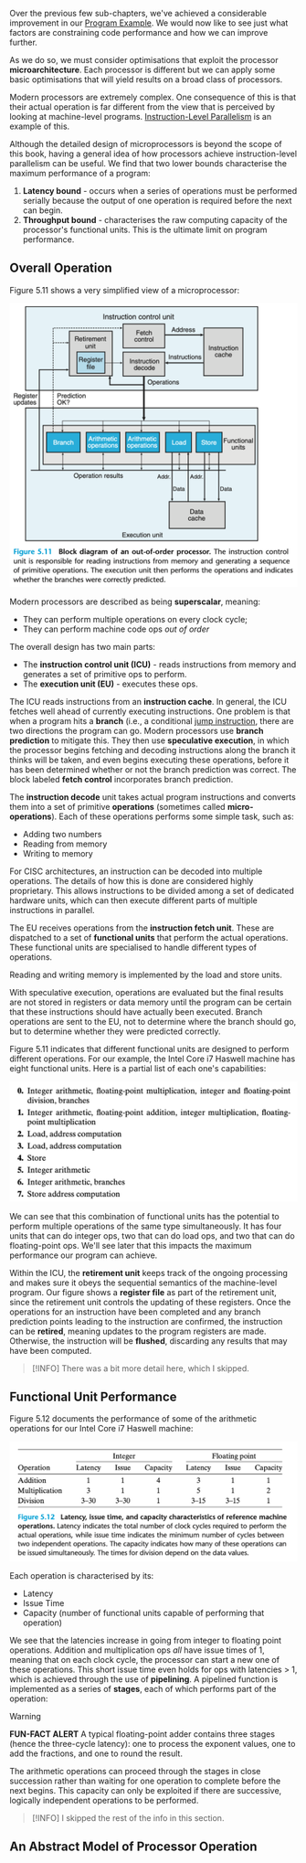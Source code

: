 Over the previous few sub-chapters, we've achieved a considerable improvement in our [Program Example](Program%20Example.md). We would now like to see just what factors are constraining code performance and how we can improve further.

As we do so, we must consider optimisations that exploit the processor **microarchitecture**. Each processor is different but we can apply some basic optimisations that will yield results on a broad class of processors.

Modern processors are extremely complex. One consequence of this is that their actual operation is far different from the view that is perceived by looking at machine-level programs. [Instruction-Level Parallelism](Important%20Themes#^12c8c3) is an example of this.

Although the detailed design of microprocessors is beyond the scope of this book, having a general idea of how processors achieve instruction-level parallelism can be useful. We find that two lower bounds characterise the maximum performance of a program:

1. **Latency bound** - occurs when a series of operations must be performed serially because the output of one operation is required before the next can begin.
2. **Throughput bound** - characterises the raw computing capacity of the processor's functional units. This is the ultimate limit on program performance.

## Overall Operation
Figure 5.11 shows a very simplified view of a microprocessor:

![](_attachments/Screenshot%202023-11-13%20at%2019.15.20.png)

Modern processors are described as being **superscalar**, meaning:

* They can perform multiple operations on every clock cycle;
* They can perform machine code ops *out of order*

The overall design has two main parts:

* The **instruction control unit (ICU)** - reads instructions from memory and generates a set of primitive ops to perform.
* The **execution unit (EU)** - executes these ops.

The ICU reads instructions from an **instruction cache**. In general, the ICU fetches well ahead of currently executing instructions. One problem is that when a program hits a **branch** (i.e., a conditional [jump instruction](Control#Jump%20Instructions), there are two directions the program can go. Modern processors use **branch prediction** to mitigate this. They then use **speculative execution**, in which the processor begins fetching and decoding instructions along the branch it thinks will be taken, and even begins executing these operations, before it has been determined whether or not the branch prediction was correct.
The block labeled **fetch control** incorporates branch prediction.

The **instruction decode** unit takes actual program instructions and converts them into a set of primitive **operations** (sometimes called **micro-operations**). Each of these operations performs some simple task, such as:

* Adding two numbers
* Reading from memory
* Writing to memory

For CISC architectures, an instruction can be decoded into multiple operations. The details of how this is done are considered highly proprietary. This allows instructions to be divided among a set of dedicated hardware units, which can then execute different parts of multiple instructions in parallel.

The EU receives operations from the **instruction fetch unit**. These are dispatched to a set of **functional units** that perform the actual operations. These functional units are specialised to handle different types of operations.

Reading and writing memory is implemented by the load and store units. 

With speculative execution, operations are evaluated but the final results are not stored in registers or data memory until the program can be certain that these instructions should have actually been executed. Branch operations are sent to the EU, not to determine where the branch should go, but to determine whether they were predicted correctly.

Figure 5.11 indicates that different functional units are designed to perform different operations. For our example, the Intel Core i7 Haswell machine has eight functional units. Here is a partial list of each one's capabilities:

![](_attachments/Screenshot%202023-11-13%20at%2019.32.31.png)

We can see that this combination of functional units has the potential to perform multiple operations of the same type simultaneously. It has four units that can do integer ops, two that can do load ops, and two that can do floating-point ops. We'll see later that this impacts the maximum performance our program can achieve.

Within the ICU, the **retirement unit** keeps track of the ongoing processing and makes sure it obeys the sequential semantics of the machine-level program. Our figure shows a **register file** as part of the retirement unit, since the retirement unit controls the updating of these registers. Once the operations for an instruction have been completed and any branch prediction points leading to the instruction are confirmed, the instruction can be **retired**, meaning updates to the program registers are made. Otherwise, the instruction will be **flushed**, discarding any results that may have been computed.

> [!INFO]
> There was a bit more detail here, which I skipped.

## Functional Unit Performance
Figure 5.12 documents the performance of some of the arithmetic operations for our Intel Core i7 Haswell machine:

![](_attachments/Screenshot%202023-11-13%20at%2019.41.51.png)

Each operation is characterised by its:

* Latency
* Issue Time
* Capacity (number of functional units capable of performing that operation)

We see that the latencies increase in going from integer to floating point operations. Addition and multiplication ops *all* have issue times of 1, meaning that on each clock cycle, the processor can start a new one of these operations. This short issue time even holds for ops with latencies > 1, which is achieved through the use of **pipelining**.  A pipelined function is implemented as a series of **stages**, each of which performs part of the operation:

> [!WARNING]
> **FUN-FACT ALERT**
> A typical floating-point adder contains three stages (hence the three-cycle latency): one to process the exponent values, one to add the fractions, and one to round the result.

The arithmetic operations can proceed through the stages in close succession rather than waiting for one operation to complete before the next begins. This capacity can only be exploited if there are successive, logically independent operations to be performed.

> [!INFO]
> I skipped the rest of the info in this section.

## An Abstract Model of Processor Operation

